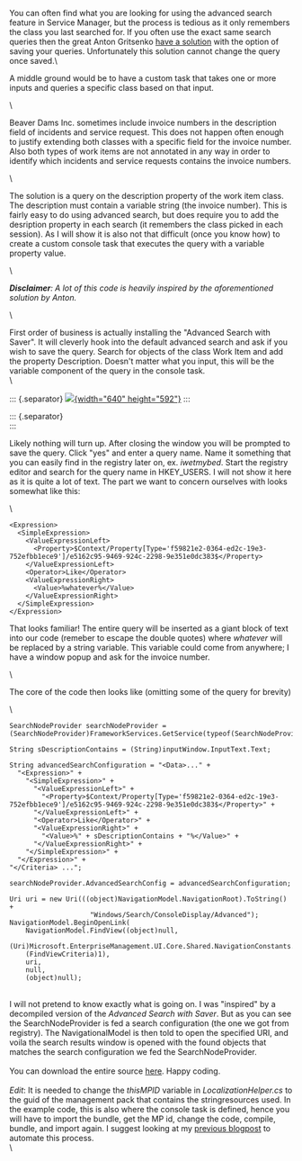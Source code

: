 You can often find what you are looking for using the advanced search
feature in Service Manager, but the process is tedious as it only
remembers the class you last searched for. If you often use the exact
same search queries then the great Anton Gritsenko [have a
solution](https://gallery.technet.microsoft.com/Advanced-Search-with-Saver-fbe5b6af) with
the option of saving your queries. Unfortunately this solution cannot
change the query once saved.\

<div>

A middle ground would be to have a custom task that takes one or more
inputs and queries a specific class based on that input.

</div>

<div>

\

</div>

<div>

Beaver Dams Inc. sometimes include invoice numbers in the description
field of incidents and service request. This does not happen often
enough to justify extending both classes with a specific field for the
invoice number. Also both types of work items are not annotated in any
way in order to identify which incidents and service requests contains
the invoice numbers.

</div>

<div>

\

</div>

<div>

The solution is a query on the description property of the work item
class. The description must contain a variable string (the invoice
number). This is fairly easy to do using advanced search, but does
require you to add the desription property in each search (it remembers
the class picked in each session). As I will show it is also not that
difficult (once you know how) to create a custom console task that
executes the query with a variable property value.

</div>

<div>

\

</div>

<div>

***Disclaimer**: A lot of this code is heavily inspired by the
aforementioned solution by Anton.* 

</div>

<div>

\

</div>

<div>

First order of business is actually installing the \"Advanced Search
with Saver\". It will cleverly hook into the default advanced search and
ask if you wish to save the query. Search for objects of the class Work
Item and add the property Description. Doesn\'t matter what you input,
this will be the variable component of the query in the console task.\
\

</div>

::: {.separator}
[![](//1.bp.blogspot.com/-sboGr-hYlPs/VYnUmjf2FfI/AAAAAAAASj0/bn5SyvVs-vw/s640/advsearch.png){width="640"
height="592"}](//1.bp.blogspot.com/-sboGr-hYlPs/VYnUmjf2FfI/AAAAAAAASj0/bn5SyvVs-vw/s1600/advsearch.png)
:::

::: {.separator}
\
:::

<div>

Likely nothing will turn up. After closing the window you will be
prompted to save the query. Click \"yes\" and enter a query name. Name
it something that you can easily find in the registry later on, ex.
*iwetmybed*. Start the registry editor and search for the query name in
HKEY\_USERS. I will not show it here as it is quite a lot of text. The
part we want to concern ourselves with looks somewhat like this:

</div>

<div>

\

</div>

<div>

    <Expression>
      <SimpleExpression>
        <ValueExpressionLeft>
          <Property>$Context/Property[Type='f59821e2-0364-ed2c-19e3-752efbb1ece9']/e5162c95-9469-924c-2298-9e351e0dc383$</Property>
        </ValueExpressionLeft>
        <Operator>Like</Operator>
        <ValueExpressionRight>
          <Value>%whatever%</Value>
        </ValueExpressionRight>
      </SimpleExpression>
    </Expression>

<div>

That looks familiar! The entire query will be inserted as a giant block
of text into our code (remeber to escape the double quotes) where
*whatever* will be replaced by a string variable. This variable could
come from anywhere; I have a window popup and ask for the invoice
number.

</div>

<div>

\

</div>

<div>

The core of the code then looks like (omitting some of the query for
brevity)

</div>

<div>

\

</div>

    SearchNodeProvider searchNodeProvider = (SearchNodeProvider)FrameworkServices.GetService(typeof(SearchNodeProvider));

    String sDescriptionContains = (String)inputWindow.InputText.Text;

    String advancedSearchConfiguration = "<Data>..." +
      "<Expression>" +
        "<SimpleExpression>" +
          "<ValueExpressionLeft>" +
            "<Property>$Context/Property[Type='f59821e2-0364-ed2c-19e3-752efbb1ece9']/e5162c95-9469-924c-2298-9e351e0dc383$</Property>" +
          "</ValueExpressionLeft>" +
          "<Operator>Like</Operator>" +
          "<ValueExpressionRight>" +
            "<Value>%" + sDescriptionContains + "%</Value>" +
          "</ValueExpressionRight>" +
        "</SimpleExpression>" +
      "</Expression>" +
    "</Criteria> ...";

    searchNodeProvider.AdvancedSearchConfig = advancedSearchConfiguration;

    Uri uri = new Uri(((object)NavigationModel.NavigationRoot).ToString() + 
                        "Windows/Search/ConsoleDisplay/Advanced");
    NavigationModel.BeginOpenLink(
        NavigationModel.FindView((object)null, 
        (Uri)Microsoft.EnterpriseManagement.UI.Core.Shared.NavigationConstants.ConsoleWindowUri, 
        (FindViewCriteria)1), 
        uri, 
        null, 
        (object)null);

<div>

\
I will not pretend to know exactly what is going on. I was \"inspired\"
by a decompiled version of the *Advanced Search with Saver*. But as you
can see the SearchNodeProvider is fed a search configuration (the one we
got from registry). The NavigationalModel is then told to open the
specified URI, and voila the search results window is opened with the
found objects that matches the search configuration we fed the
SearchNodeProvider.\
\
You can download the entire source
[here](https://gallery.technet.microsoft.com/Custom-Console-Task-for-30acf9bf).
Happy coding.\
\
*Edit*: It is needed to change the *thisMPID* variable in
*LocalizationHelper.cs* to the guid of the management pack that contains
the stringresources used. In the example code, this is also where the
console task is defined, hence you will have to import the bundle, get
the MP id, change the code, compile, bundle, and import again. I suggest
looking at my [previous
blogpost](http://codebeaver.blogspot.dk/2015/06/automating-custom-code-testing-in.html)
to automate this process.\
\

</div>

</div>

<div>

</div>
